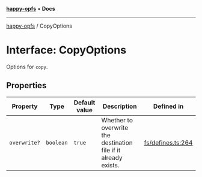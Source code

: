 [**happy-opfs**](../README.md) • **Docs**

***

[happy-opfs](../README.md) / CopyOptions

# Interface: CopyOptions

Options for `copy`.

## Properties

| Property | Type | Default value | Description | Defined in |
| ------ | ------ | ------ | ------ | ------ |
| `overwrite?` | `boolean` | `true` | Whether to overwrite the destination file if it already exists. | [fs/defines.ts:264](https://github.com/JiangJie/happy-opfs/blob/7bfec3b71684ddcf0fe3092672c66c9664776bcc/src/fs/defines.ts#L264) |
